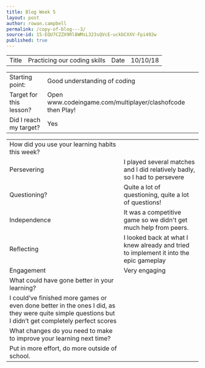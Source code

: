 ```yaml
---
title: Blog Week 5
layout: post
author: rowan.campbell
permalink: /copy-of-blog---3/
source-id: 15-EQU7CZZX9Rl8WMsL323sQVcE-uckbCXXV-Fpi492w
published: true
---
```

<table>
  <tr>
    <td>Title</td>
    <td>Practicing our coding skills</td>
    <td>Date</td>
    <td>10/10/18</td>
  </tr>
</table>


<table>
  <tr>
    <td>Starting point:</td>
    <td>Good understanding of coding</td>
  </tr>
  <tr>
    <td>Target for this lesson?</td>
    <td>Open www.codeingame.com/multiplayer/clashofcode then Play!</td>
  </tr>
  <tr>
    <td>Did I reach my target? </td>
    <td>Yes</td>
  </tr>
</table>


<table>
  <tr>
    <td>How did you use your learning habits this week?</td>
    <td></td>
  </tr>
  <tr>
    <td>Persevering</td>
    <td>I played several matches and I did relatively badly, so I had to persevere</td>
  </tr>
  <tr>
    <td>Questioning?</td>
    <td>Quite a lot of questioning, quite a lot of questions!</td>
  </tr>
  <tr>
    <td>Independence</td>
    <td>It was a competitive game so we didn't get much help from peers.</td>
  </tr>
  <tr>
    <td>Reflecting</td>
    <td>I looked back at what I knew already and tried to implement it into the epic gameplay</td>
  </tr>
  <tr>
    <td>Engagement</td>
    <td>Very engaging</td>
  </tr>
  <tr>
    <td>What could have gone better in your learning?</td>
    <td></td>
  </tr>
  <tr>
    <td>I could’ve finished more games or even done better in the ones I did, as they were quite simple questions but I didn’t get completely perfect scores</td>
    <td></td>
  </tr>
  <tr>
    <td>What changes do you need to make to improve your learning next time?</td>
    <td></td>
  </tr>
  <tr>
    <td>Put in more effort, do more outside of school.</td>
    <td></td>
  </tr>
</table>


